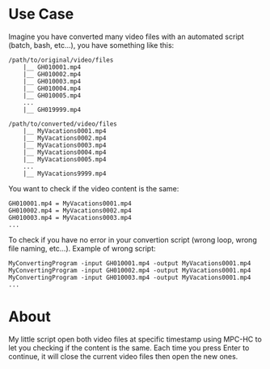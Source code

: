 # Use Case
Imagine you have converted many video files with an automated script (batch, bash, etc...), you have something like this:

    /path/to/original/video/files
        |__ GH010001.mp4
        |__ GH010002.mp4
        |__ GH010003.mp4
        |__ GH010004.mp4
        |__ GH010005.mp4
        ...
        |__ GH019999.mp4
    
    /path/to/converted/video/files
        |__ MyVacations0001.mp4
        |__ MyVacations0002.mp4
        |__ MyVacations0003.mp4
        |__ MyVacations0004.mp4
        |__ MyVacations0005.mp4
        ...
        |__ MyVacations9999.mp4
  
 You want to check if the video content is the same:
    
    GH010001.mp4 = MyVacations0001.mp4
    GH010002.mp4 = MyVacations0002.mp4
    GH010003.mp4 = MyVacations0003.mp4
    ...
     
 To check if you have no error in your convertion script (wrong loop, wrong file naming, etc...). Example of wrong script:
 
    MyConvertingProgram -input GH010001.mp4 -output MyVacations0001.mp4
    MyConvertingProgram -input GH010002.mp4 -output MyVacations0001.mp4
    MyConvertingProgram -input GH010003.mp4 -output MyVacations0001.mp4
    ...

# About
My little script open both video files at specific timestamp using MPC-HC to let you checking if the content is the same.
Each time you press Enter to continue, it will close the current video files then open the new ones.
